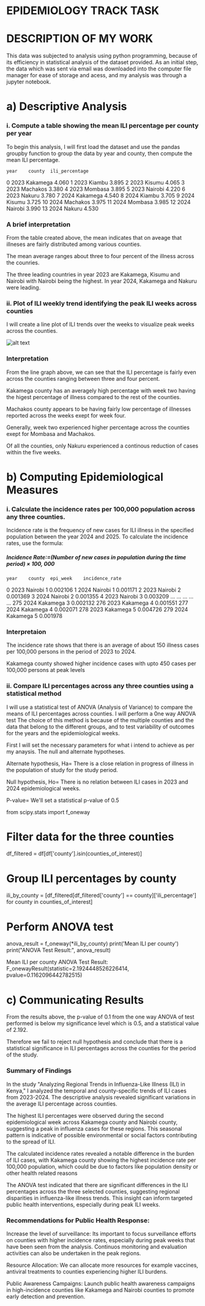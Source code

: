# EPIDEMIOLOGY TRACK TASK
# DESCRIPTION OF MY WORK
This data was subjected to analysis using python programming, because of its efficiency in statistical analysis of the dataset provided. As an initial step, the data which was sent via email was downloaded into the computer file manager for ease of storage and acess, and my analysis was through a jupyter notebook.

# a) Descriptive Analysis

### i. Compute a table showing the mean ILI percentage per county per year

To begin this analysis, I will first load the dataset and use the pandas groupby function to group the data by year and county, then compute the mean ILI percentage.

	year	county	ili_percentage
0	2023	Kakamega	4.060
1	2023	Kiambu	3.895
2	2023	Kisumu	4.065
3	2023	Machakos	3.380
4	2023	Mombasa	3.895
5	2023	Nairobi	4.220
6	2023	Nakuru	3.780
7	2024	Kakamega	4.540
8	2024	Kiambu	3.705
9	2024	Kisumu	3.725
10	2024	Machakos	3.975
11	2024	Mombasa	3.985
12	2024	Nairobi	3.990
13	2024	Nakuru	4.530

### A brief interpretation
From the table created above, the mean indicates that on aveage that illneses are fairly distributed among various counties.

The mean average ranges about three to four percent of the illness across the counries. 

The three leading countries in year 2023 are Kakamega, Kisumu and Nairobi with Nairobi being the highest. In year 2024, Kakamega and Nakuru were leading.

### ii. Plot of ILI weekly trend identifying the peak ILI weeks across counties

I will create a line plot of ILI trends over the weeks to visualize peak weeks across the counties.

![alt text](image.png)

### Interpretation
From the line graph above, we can see that the ILI percentage is fairly even across the counties ranging between three and four percent. 

Kakamega county has an averagely high percentage with week two having the higest percentage of illness compared to the rest of the counties. 

Machakos county appears to be having fairly low percentage of illnesses reported across the weeks exept for week four.

Generally, week two experienced higher percentage across the counties exept for Mombasa and Machakos. 

Of all the counties, only Nakuru experienced a continous reduction of cases within the five weeks.

# b) Computing Epidemiological Measures
### i. Calculate the incidence rates per 100,000 population across any three counties.

Incidence rate is the frequency of new cases for ILI illness in the specified population between the year 2024 and 2025. To calculate the incidence rates, use the formula:

##### Incidence Rate:=(Number of new cases in population during the time period) × 100, 000

	year	county	epi_week	incidence_rate
0	2023	Nairobi	1	0.002106
1	2024	Nairobi	1	0.001171
2	2023	Nairobi	2	0.001369
3	2024	Nairobi	2	0.001355
4	2023	Nairobi	3	0.003209
...	...	...	...	...
275	2024	Kakamega	3	0.002132
276	2023	Kakamega	4	0.001551
277	2024	Kakamega	4	0.002071
278	2023	Kakamega	5	0.004726
279	2024	Kakamega	5	0.001978

### Interpretaion

The incidence rate shows that there is an average of about 150 illness cases per 100,000 persons in the period of 2023 to 2024. 

Kakamega county showed higher incidence cases with upto 450 cases per 100,000 persons at peak levels

### ii. Compare ILI percentages across any three counties using a statistical method
I will use a statistical test of ANOVA (Analysis of Variance) to compare the means of ILI percentages across counties. I will perform a 0ne way ANOVA test The choice of this method is because of the multiple counties and the data that belong to the different groups, and to test variability of outcomes for the years and the epidemiological weeks.

First I will set the necessary parameters for what i intend to achieve as per my anaysis. The null and alternate hypotheses.

Alternate hypothesis, Ha= There is a close relation in progress of illness in the population of study for the study period.

Null hypothesis, Ho= There is no relation between ILI cases in 2023 and 2024 epidemiological weeks.

P-value= We'll set a statistical p-value of 0.5

from scipy.stats import f_oneway

# Filter data for the three counties
df_filtered = df[df['county'].isin(counties_of_interest)]

# Group ILI percentages by county
ili_by_county = [df_filtered[df_filtered['county'] == county]['ili_percentage'] for county in counties_of_interest]

# Perform ANOVA test
anova_result = f_oneway(*ili_by_county)
print('Mean ILI per county')
print("ANOVA Test Result:", anova_result)

Mean ILI per county
ANOVA Test Result: F_onewayResult(statistic=2.1924448526226414, pvalue=0.1162096442782515)

# c) Communicating Results
From the results above, the p-value of 0.1 from the one way ANOVA of test performed is below my significance level which is 0.5, and a statistical value of 2.192.

Therefore we fail to reject null hypothesis and conclude that there is a statistical significance in ILI percentages across the counties for the period of the study.

### Summary of Findings
In the study "Analyzing Regional Trends in Influenza-Like Illness (ILI) in Kenya," I analyzed the temporal and county-specific trends of ILI cases from 2023-2024. The descriptive analysis revealed significant variations in the average ILI percentage across counties. 

The highest ILI percentages were observed during the second epidemiological week across Kakamega county and Nairobi county, suggesting a peak in influenza cases for these regions. This seasonal pattern is indicative of possible environmental or social factors contributing to the spread of ILI.

The calculated incidence rates revealed a notable difference in the burden of ILI cases, with Kakamega county showing the highest incidence rate per 100,000 population, which could be due to factors like population density or other health related reasons

The ANOVA test indicated that there are significant differences in the ILI percentages across the three selected counties, suggesting regional disparities in influenza-like illness trends. This insight can inform targeted public health interventions, especially during peak ILI weeks.

### Recommendations for Public Health Response:
Increase the level of surveillance: Its important to focus surveillance efforts on counties with higher incidence rates, especially during peak weeks that have been seen from the analysis. Continuos monitoring and evaluation activities can also be undertaken in the peak regions.

Resource Allocation: We can allocate more resources for example vaccines, antiviral treatments to counties experiencing higher ILI burdens.

Public Awareness Campaigns: Launch public health awareness campaigns in high-incidence counties like Kakamega and Nairobi counties to promote early detection and prevention.

